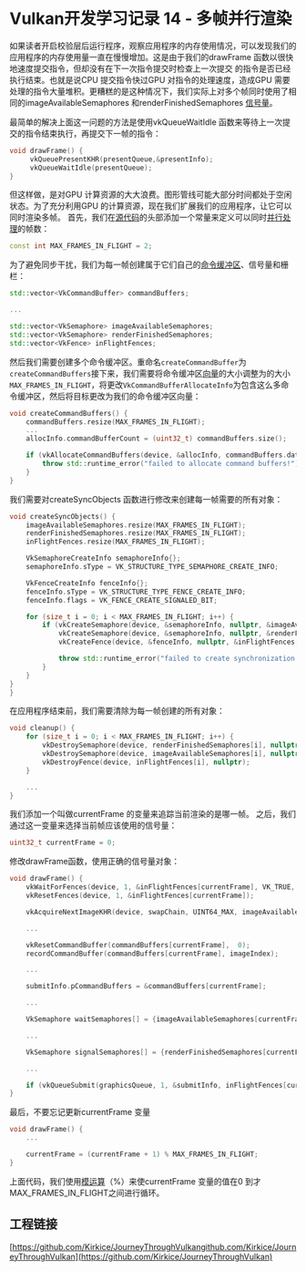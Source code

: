 # Vulkan开发学习记录 14 - 多帧并行渲染

如果读者开启校验层后运行程序，观察应用程序的内存使用情况，可以发现我们的应用程序的内存使用量一直在慢慢增加。这是由于我们的drawFrame 函数以很快地速度提交指令，但却没有在下一次指令提交时检查上一次提交 的指令是否已经执行结束。也就是说CPU 提交指令快过GPU 对指令的处理速度，造成GPU 需要处理的指令大量堆积。更糟糕的是这种情况下，我们实际上对多个帧同时使用了相同的imageAvailableSemaphores 和renderFinishedSemaphores [信号量](https://zhida.zhihu.com/search?content_id=218606885&content_type=Article&match_order=1&q=信号量&zhida_source=entity)。

最简单的解决上面这一问题的方法是使用vkQueueWaitIdle 函数来等待上一次提交的指令结束执行，再提交下一帧的指令：

```cpp
void drawFrame() {
     vkQueuePresentKHR(presentQueue,&presentInfo);
     vkQueueWaitIdle(presentQueue);
}
```

但这样做，是对GPU 计算资源的大大浪费。图形管线可能大部分时间都处于空闲状态。为了充分利用GPU 的计算资源，现在我们扩展我们的应用程序，让它可以同时渲染多帧。 首先，我们在[源代码](https://zhida.zhihu.com/search?content_id=218606885&content_type=Article&match_order=1&q=源代码&zhida_source=entity)的头部添加一个常量来定义可以同时[并行处理](https://zhida.zhihu.com/search?content_id=218606885&content_type=Article&match_order=1&q=并行处理&zhida_source=entity)的帧数：

```cpp
const int MAX_FRAMES_IN_FLIGHT = 2;
```

为了避免同步干扰，我们为每一帧创建属于它们自己的[命令缓冲区](https://zhida.zhihu.com/search?content_id=218606885&content_type=Article&match_order=1&q=命令缓冲区&zhida_source=entity)、信号量和栅栏：

```cpp
std::vector<VkCommandBuffer> commandBuffers;

...

std::vector<VkSemaphore> imageAvailableSemaphores;
std::vector<VkSemaphore> renderFinishedSemaphores;
std::vector<VkFence> inFlightFences;
```

然后我们需要创建多个命令缓冲区。重命名`createCommandBuffer`为`createCommandBuffers`接下来，我们需要将命令缓冲区[向量](https://zhida.zhihu.com/search?content_id=218606885&content_type=Article&match_order=1&q=向量&zhida_source=entity)的大小调整为的大小`MAX_FRAMES_IN_FLIGHT`，将更改`VkCommandBufferAllocateInfo`为包含这么多命令缓冲区，然后将目标更改为我们的命令缓冲区向量：

```cpp
void createCommandBuffers() {
    commandBuffers.resize(MAX_FRAMES_IN_FLIGHT);
    ...
    allocInfo.commandBufferCount = (uint32_t) commandBuffers.size();

    if (vkAllocateCommandBuffers(device, &allocInfo, commandBuffers.data()) != VK_SUCCESS) {
        throw std::runtime_error("failed to allocate command buffers!");
    }
}
```

我们需要对createSyncObjects 函数进行修改来创建每一帧需要的所有对象：

```cpp
void createSyncObjects() {
    imageAvailableSemaphores.resize(MAX_FRAMES_IN_FLIGHT);
    renderFinishedSemaphores.resize(MAX_FRAMES_IN_FLIGHT);
    inFlightFences.resize(MAX_FRAMES_IN_FLIGHT);

    VkSemaphoreCreateInfo semaphoreInfo{};
    semaphoreInfo.sType = VK_STRUCTURE_TYPE_SEMAPHORE_CREATE_INFO;

    VkFenceCreateInfo fenceInfo{};
    fenceInfo.sType = VK_STRUCTURE_TYPE_FENCE_CREATE_INFO;
    fenceInfo.flags = VK_FENCE_CREATE_SIGNALED_BIT;

    for (size_t i = 0; i < MAX_FRAMES_IN_FLIGHT; i++) {
        if (vkCreateSemaphore(device, &semaphoreInfo, nullptr, &imageAvailableSemaphores[i]) != VK_SUCCESS ||
            vkCreateSemaphore(device, &semaphoreInfo, nullptr, &renderFinishedSemaphores[i]) != VK_SUCCESS ||
            vkCreateFence(device, &fenceInfo, nullptr, &inFlightFences[i]) != VK_SUCCESS) {

            throw std::runtime_error("failed to create synchronization objects for a frame!");
        }
    }
}
}
```

在应用程序结束前，我们需要清除为每一帧创建的所有对象：

```cpp
void cleanup() {
    for (size_t i = 0; i < MAX_FRAMES_IN_FLIGHT; i++) {
        vkDestroySemaphore(device, renderFinishedSemaphores[i], nullptr);
        vkDestroySemaphore(device, imageAvailableSemaphores[i], nullptr);
        vkDestroyFence(device, inFlightFences[i], nullptr);
    }

    ...
}
```

我们添加一个叫做currentFrame 的变量来追踪当前渲染的是哪一帧。 之后，我们通过这一变量来选择当前帧应该使用的信号量：

```cpp
uint32_t currentFrame = 0;
```

修改drawFrame函数，使用正确的信号量对象：

```cpp
void drawFrame() {
    vkWaitForFences(device, 1, &inFlightFences[currentFrame], VK_TRUE, UINT64_MAX);
    vkResetFences(device, 1, &inFlightFences[currentFrame]);

    vkAcquireNextImageKHR(device, swapChain, UINT64_MAX, imageAvailableSemaphores[currentFrame], VK_NULL_HANDLE, &imageIndex);

    ...

    vkResetCommandBuffer(commandBuffers[currentFrame],  0);
    recordCommandBuffer(commandBuffers[currentFrame], imageIndex);

    ...

    submitInfo.pCommandBuffers = &commandBuffers[currentFrame];

    ...

    VkSemaphore waitSemaphores[] = {imageAvailableSemaphores[currentFrame]};

    ...

    VkSemaphore signalSemaphores[] = {renderFinishedSemaphores[currentFrame]};

    ...

    if (vkQueueSubmit(graphicsQueue, 1, &submitInfo, inFlightFences[currentFrame]) != VK_SUCCESS) {
}
```

最后，不要忘记更新currentFrame 变量

```cpp
void drawFrame() {
    ...

    currentFrame = (currentFrame + 1) % MAX_FRAMES_IN_FLIGHT;
}
```

上面代码，我们使用[模运算](https://zhida.zhihu.com/search?content_id=218606885&content_type=Article&match_order=1&q=模运算&zhida_source=entity)（%）来使currentFrame 变量的值在0 到才MAX_FRAMES_IN_FLIGHT之间进行循环。

## 工程链接

[https://github.com/Kirkice/JourneyThroughVulkangithub.com/Kirkice/JourneyThroughVulkan](https://github.com/Kirkice/JourneyThroughVulkan)

